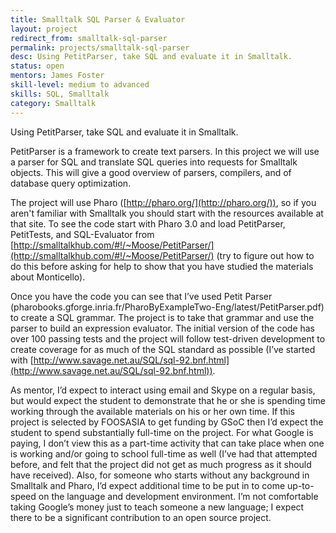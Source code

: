 ```yaml
---
title: Smalltalk SQL Parser & Evaluator
layout: project
redirect_from: smalltalk-sql-parser
permalink: projects/smalltalk-sql-parser
desc: Using PetitParser, take SQL and evaluate it in Smalltalk.
status: open
mentors: James Foster
skill-level: medium to advanced
skills: SQL, Smalltalk
category: Smalltalk
---
```

Using PetitParser, take SQL and evaluate it in Smalltalk.

PetitParser is a framework to create text parsers. In this project we will use
a parser for SQL and translate SQL queries into requests for Smalltalk objects.
This will give a good overview of parsers, compilers, and of database query
optimization.

The project will use Pharo ([http://pharo.org/](http://pharo.org/)), so if you aren't familiar with
Smalltalk you should start with the resources available at that site. To see the
code start with Pharo 3.0 and load PetitParser, PetitTests, and SQL-Evaluator from 
[http://smalltalkhub.com/#!/~Moose/PetitParser/](http://smalltalkhub.com/#!/~Moose/PetitParser/) (try to figure out how to do this
before asking for help to show that you have studied the materials about 
Monticello).

Once you have the code you can see that I’ve used Petit Parser 
(pharobooks.gforge.inria.fr/PharoByExampleTwo-Eng/latest/PetitParser.pdf) 
to create a SQL grammar. The project is to take that grammar and use the parser 
to build an expression evaluator. The initial version of the code has over 100
passing tests and the project will follow test-driven development to create 
coverage for as much of the SQL standard as possible (I’ve started with 
[http://www.savage.net.au/SQL/sql-92.bnf.html](http://www.savage.net.au/SQL/sql-92.bnf.html)). 

As mentor, I’d expect to interact using email and Skype on a regular basis, but would 
expect the student to demonstrate that he or she is spending time working through 
the available materials on his or her own time. If this project is selected by 
FOOSASIA to get funding by GSoC then I’d expect the student to spend substantially 
full-time on the project. For what Google is paying, I don’t view this as a 
part-time activity that can take place when one is working and/or going to school 
full-time as well (I’ve had that attempted before, and felt that the project did 
not get as much progress as it should have received). Also, for someone who starts 
without any background in Smalltalk and Pharo, I’d expect additional time to be 
put in to come up-to-speed on the language and development environment. I’m not 
comfortable taking Google’s money just to teach someone a new language; I expect 
there to be a significant contribution to an open source project.
